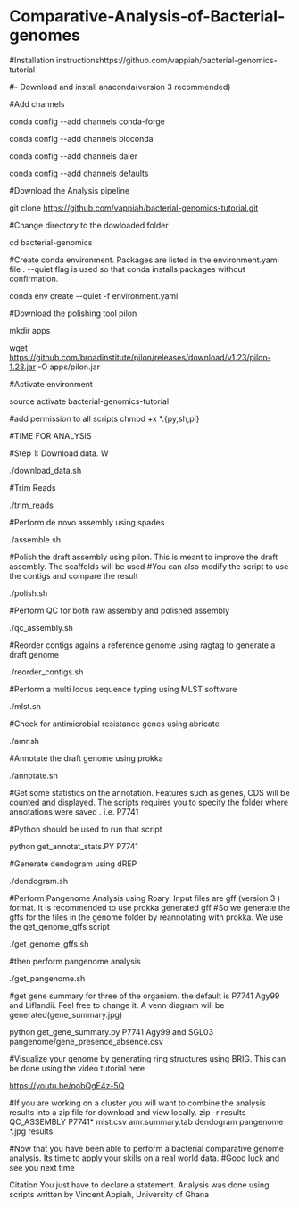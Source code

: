 # Comparative-Analysis-of-Bacterial-genomes


#Installation instructionshttps://github.com/vappiah/bacterial-genomics-tutorial

#- Download and install anaconda(version 3 recommended)

#Add channels

conda config --add channels conda-forge

conda config --add channels bioconda

conda config --add channels daler

conda config --add channels defaults

#Download the Analysis pipeline

git clone https://github.com/vappiah/bacterial-genomics-tutorial.git

#Change directory to the dowloaded folder

cd bacterial-genomics

#Create conda environment. Packages are listed in the environment.yaml file . --quiet flag is used so that conda installs packages without confirmation. 

conda env create --quiet -f environment.yaml

#Download the polishing tool pilon

mkdir apps

wget https://github.com/broadinstitute/pilon/releases/download/v1.23/pilon-1.23.jar -O apps/pilon.jar


#Activate environment

source activate bacterial-genomics-tutorial

#add permission to all scripts
chmod +x *.{py,sh,pl}


#TIME FOR ANALYSIS

#Step 1: Download data. W

./download_data.sh

#Trim Reads

./trim_reads

#Perform de novo assembly using spades

./assemble.sh

#Polish the draft assembly using pilon. This is meant to improve the draft assembly. The scaffolds will be used
#You can also modify the script to use the contigs and compare the result 

./polish.sh

#Perform QC for both raw assembly and polished assembly

./qc_assembly.sh

#Reorder contigs agains a reference genome using ragtag to generate a draft genome

./reorder_contigs.sh

#Perform a multi locus sequence typing using MLST software

./mlst.sh

#Check for antimicrobial resistance genes using abricate

./amr.sh

#Annotate the draft genome using prokka

./annotate.sh

#Get some statistics on the annotation. Features such as genes, CDS will be counted and displayed. The scripts requires you to specify the folder where annotations were saved . i.e. P7741

#Python should be used to run that script

python get_annotat_stats.PY P7741

#Generate dendogram using dREP

./dendogram.sh

#Perform Pangenome Analysis using Roary. Input files are gff (version 3 ) format. It is recommended to use prokka generated gff
#So we generate the gffs for the files in the genome folder by reannotating with prokka. We use the get_genome_gffs script

./get_genome_gffs.sh

#then perform pangenome analysis

./get_pangenome.sh

#get gene summary for three of the organism. the default is P7741 Agy99 and Liflandii. Feel free to change it. A venn diagram will be generated(gene_summary.jpg)

python get_gene_summary.py P7741 Agy99 and SGL03 pangenome/gene_presence_absence.csv

#Visualize your genome by generating ring structures using BRIG. This can be done using the video tutorial here

https://youtu.be/pobQgE4z-5Q

#If you are working on a cluster you will want to combine the analysis results into a zip file for download and view locally. 
zip -r results QC_ASSEMBLY P7741* mlst.csv amr.summary.tab dendogram pangenome *.jpg results

#Now that you have been able to perform a bacterial comparative genome analysis. Its time to apply your skills on a real world data.
#Good luck and see you next time

Citation
You just have to declare a statement.
Analysis was done using scripts written by Vincent Appiah, University of Ghana
